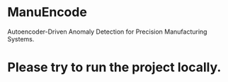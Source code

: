 # ManuEncode
Autoencoder-Driven Anomaly Detection for Precision Manufacturing Systems.
# Please try to run the project locally.
